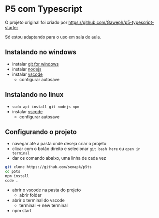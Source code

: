 # P5 com Typescript

O projeto original foi criado por https://github.com/Gaweph/p5-typescript-starter

Só estou adaptando para o uso em sala de aula.

## Instalando no windows

- instalar [git for windows](https://gitforwindows.org/)
- instalar [nodejs](https://nodejs.org/en/download)
- instalar [vscode](https://code.visualstudio.com/download)
  - configurar autosave

## Instalando no linux

- `sudo apt install git nodejs npm`
- instalar [vscode](https://code.visualstudio.com/download)
  - configurar autosave

## Configurando o projeto

- navegar até a pasta onde deseja criar o projeto
- clicar com o botão direito e selecionar `git bash here` ou `open in terminal`
- dar os comando abaixo, uma linha de cada vez

```bash
git clone https://github.com/senapk/p5ts
cd p5ts
npm install
code .
```

- abrir o vscode na pasta do projeto
  - abrir folder
- abrir o terminal do vscode
  - terminal -> new terminal
- npm start
